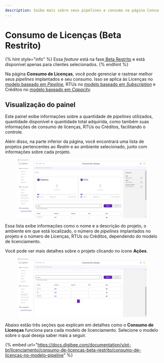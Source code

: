 ```yaml
---
description: Saiba mais sobre seus pipelines e consumo na página Consumo de Licenças.
---
```


# Consumo de Licenças (Beta Restrito)

{% hint style="info" %}
Essa _feature_ está na fase[ Beta Restrito](https://docs.digibee.com/documentation/v/pt-br/geral/programa-beta) e está disponível apenas para clientes selecionados.
{% endhint %}

Na página **Consumo de Licenças**, você pode gerenciar e rastrear melhor seus _pipelines_ implantados e seu consumo. Isso se aplica às Licenças no [modelo baseado em _Pipeline_](https://docs.digibee.com/documentation/v/pt-br/licenciamento/modelos-de-licenciamento/modelo-baseado-em-pipeline)_,_ RTUs no [modelo baseado em _Subscription_](https://docs.digibee.com/documentation/v/pt-br/licenciamento/modelos-de-licenciamento/modelo-baseado-em-subscription) e Créditos no [modelo baseado em _Capacity_](https://docs.digibee.com/documentation/v/pt-br/licenciamento/modelos-de-licenciamento/modelo-baseado-em-capacity)_._

## Visualização do painel

Este painel exibe informações sobre a quantidade de _pipelines_ utilizados, quantidade disponível e quantidade total adquirida, como também suas informações de consumo de licenças, RTUs ou Créditos, facilitando o controle.&#x20;

Além disso, na parte inferior da página, você encontrará uma lista de projetos pertencentes ao _Realm_ e ao ambiente selecionado, junto com informações sobre cada projeto.

<figure><img src="../.gitbook/assets/dashboard - geral - port.jpg" alt=""><figcaption></figcaption></figure>

Essa lista exibe informações como o nome e a descrição do projeto, o ambiente em que está localizado, o número de _pipelines_ implantados no projeto e o número de Licenças, RTUs ou Créditos, dependendo do modelo de licenciamento.&#x20;

Você pode ver mais detalhes sobre o projeto clicando no ícone **Ações**.

<figure><img src="../.gitbook/assets/lista - geral - port.jpg" alt=""><figcaption></figcaption></figure>

Abaixo estão três seções que explicam em detalhes como o **Consumo de Licenças** funciona para cada modelo de licenciamento. Selecione o modelo sobre o qual deseja saber mais a seguir.

{% embed url="https://docs.digibee.com/documentation/v/pt-br/licenciamento/consumo-de-licencas-beta-restrito/consumo-de-licencas-no-modelo-pipeline" %}
